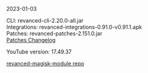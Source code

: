 2023-01-03
  
CLI: revanced-cli-2.20.0-all.jar  
Integrations: revanced-integrations-0.91.0-v0.91.1.apk  
Patches: revanced-patches-2.151.0.jar  
[Patches Changelog](https://github.com/revanced/revanced-patches/releases/tag/v2.151.0)  

YouTube version: 17.49.37  

[revanced-magisk-module repo](https://github.com/j-hc/revanced-magisk-module)
